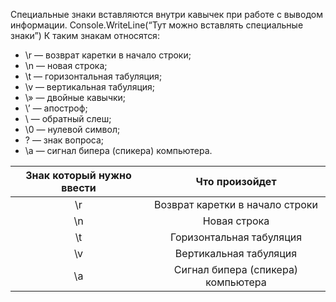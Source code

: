 Специальные знаки вставляются внутри кавычек при работе с выводом информации.
Console.WriteLine(“Тут можно вставлять специальные знаки”)
К таким знакам относятся:
- \r — возврат каретки в начало строки;
- \n — новая строка;
- \t — горизонтальная табуляция;
- \v — вертикальная табуляция;
- \» — двойные кавычки;
- \’ — апостроф;
- \\ — обратный слеш;
- \0 — нулевой символ;
- \? — знак вопроса;
- \a — сигнал бипера (спикера) компьютера.

| Знак который нужно ввести |           Что произойдет           |
| :-----------------------: | :--------------------------------: |
|            \r             |  Возврат каретки в начало строки   |
|            \n             |            Новая строка            |
|            \t             |      Горизонтальная табуляция      |
|            \v             |       Вертикальная табуляция       |
|            \a             | Сигнал бипера (спикера) компьютера |
